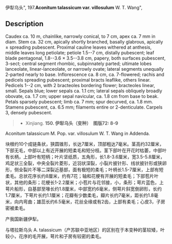 伊犁乌头",
197.**Aconitum talassicum var. villosulum** W. T. Wang",

## Description
Caudex ca. 10 m, chainlike, narrowly conical, to 7 cm, apex ca. 7 mm in diam. Stem ca. 32 cm, apically shortly branched, basally glabrous, apically ± spreading pubescent. Proximal cauline leaves withered at anthesis, middle leaves long petiolate; petiole 1.5--7 cm, distally pubescent; leaf blade pentagonal, 1.8--3.6 × 3.5--3.8 cm, papery, both surfaces pubescent, 3-sect; central segment rhombic, subpinnately parted; ultimate lobes lanceolate, linear-lanceolate, or narrowly ovate; lateral segments unequally 2-parted nearly to base. Inflorescence ca. 8 cm, ca. 7-flowered; rachis and pedicels spreading pubescent; proximal bracts leaflike, others linear. Pedicels 1--2 cm, with 2 bracteoles bordering flower; bracteoles linear, small. Sepals blue; lower sepals ca. 1.1 cm; lateral sepals obliquely broadly obovate, ca. 1.7 cm; upper sepal navicular, ca. 1.8 cm from base to beak. Petals sparsely pubescent; limb ca. 7 mm; spur decurved, ca. 1.8 mm. Stamens pubescent, ca. 6.5 mm; filaments entire or 2-denticulate. Carpels 3, densely pubescent.

> * Xinjiang.
**150. 伊犁乌头（变种）　图版72: 8-9**

Aconitum talassicum M. Pop. var. villosulum W. T. Wang in Addenda.

块根约10个成链条状，狭圆锥形，长达7厘米，顶部粗达7毫米。茎高约32厘米，下部无毛，中部以上有近开展的短柔毛和短分枝。茎下部叶在开花时枯萎，中部叶有长柄，上部叶有短柄；叶片坚纸质，五角形，长1.8-3.6厘米，宽3.5-5.8厘米，鸡足状三全裂，中央全裂片菱形，近羽状深裂，小裂片披针形、线状披针形或狭卵形，侧全裂片不等二深裂近基部，面有极短的柔毛；叶柄长1.5-7厘米，上部有短柔毛。总状花序长约8厘米，约有7花；轴和花梗有开展的短柔毛；下部苞片叶状，其他的条形；花梗长1-2.2厘米；小苞片与花邻接，小，条形；萼片蓝色，上萼片船形，自基部至喙长约1.8厘米，中部宽约6毫米，侧萼片斜宽倒卵形，长约1.7厘米，下萼片长约1.1厘米；花瓣有少数柔毛，瓣片长约7毫米，距长约1.8毫米，向内弯曲；雄蕊长约6.5毫米，花丝全缘或有2齿，上部有柔毛；心皮3，子房密被柔毛。

产我国新疆伊犁。

与塔拉斯乌头 A. talassicum（产苏联中亚地区）的区别在于本变种的茎较矮，叶较小，花序的毛开展，萼片和子房有较密的柔毛。
